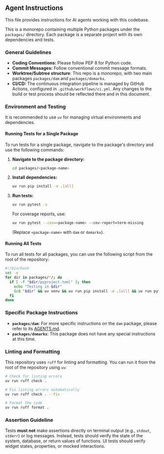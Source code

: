 ## Agent Instructions

This file provides instructions for AI agents working with this codebase.

This is a monorepo containing multiple Python packages under the `packages/` directory. Each package is a separate project with its own dependencies and tests.

### General Guidelines

*   **Coding Conventions:** Please follow PEP 8 for Python code.
*   **Commit Messages:** Follow conventional commit message formats.
*   **Worktree/Subtree structure**: This repo is a monorepo, with two main packages `packages/dam` and `packages/domarkx`.
*   **CI/CD:** The continuous integration pipeline is managed by GitHub Actions, configured in `.github/workflows/ci.yml`. Any changes to the build or test process should be reflected there and in this document.

### Environment and Testing

It is recommended to use `uv` for managing virtual environments and dependencies.

#### Running Tests for a Single Package

To run tests for a single package, navigate to the package's directory and use the following commands:

1.  **Navigate to the package directory:**
    ```bash
    cd packages/<package-name>
    ```
2.  **Install dependencies:**
    ```bash
    uv run pip install -e .[all]
    ```
3.  **Run tests:**
    ```bash
    uv run pytest -x
    ```
    For coverage reports, use:
    ```bash
    uv run pytest --cov=<package-name> --cov-report=term-missing
    ```
    (Replace `<package-name>` with `dam` or `domarkx`).

#### Running All Tests

To run all tests for all packages, you can use the following script from the root of the repository:

```bash
#!/bin/bash
set -e
for dir in packages/*/; do
  if [ -f "$dir/pyproject.toml" ]; then
    echo "Testing in $dir"
    (cd "$dir" && uv venv && uv run pip install -e .[all] && uv run pytest -x)
  fi
done
```

### Specific Package Instructions

*   **`packages/dam`**: For more specific instructions on the `dam` package, please refer to its [AGENTS.md](packages/dam/AGENTS.md).
*   **`packages/domarkx`**: This package does not have any special instructions at this time.

### Linting and Formatting

This repository uses `ruff` for linting and formatting. You can run it from the root of the repository using `uv`:

```bash
# Check for linting errors
uv run ruff check .

# Fix linting errors automatically
uv run ruff check . --fix

# Format the code
uv run ruff format .
```

### Assertion Guideline

Tests **must not** make assertions directly on terminal output (e.g., `stdout`, `stderr`) or log messages. Instead, tests should verify the state of the system, database, or return values of functions. UI tests should verify widget states, properties, or mocked interactions.
